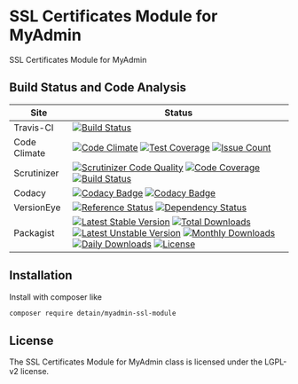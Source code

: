# SSL Certificates Module for MyAdmin

SSL Certificates Module for MyAdmin

## Build Status and Code Analysis

Site          | Status
--------------|---------------------------
Travis-CI     | [![Build Status](https://travis-ci.org/detain/myadmin-ssl-module.svg?branch=master)](https://travis-ci.org/detain/myadmin-ssl-module)
Code Climate  | [![Code Climate](https://codeclimate.com/github/detain/myadmin-ssl-module/badges/gpa.svg)](https://codeclimate.com/github/detain/myadmin-ssl-module) [![Test Coverage](https://codeclimate.com/github/detain/myadmin-ssl-module/badges/coverage.svg)](https://codeclimate.com/github/detain/myadmin-ssl-module/coverage) [![Issue Count](https://codeclimate.com/github/detain/myadmin-ssl-module/badges/issue_count.svg)](https://codeclimate.com/github/detain/myadmin-ssl-module)
Scrutinizer   | [![Scrutinizer Code Quality](https://scrutinizer-ci.com/g/detain/myadmin-ssl-module/badges/quality-score.png?b=master)](https://scrutinizer-ci.com/g/detain/myadmin-ssl-module/?branch=master) [![Code Coverage](https://scrutinizer-ci.com/g/detain/myadmin-ssl-module/badges/coverage.png?b=master)](https://scrutinizer-ci.com/g/detain/myadmin-ssl-module/?branch=master) [![Build Status](https://scrutinizer-ci.com/g/detain/myadmin-ssl-module/badges/build.png?b=master)](https://scrutinizer-ci.com/g/detain/myadmin-ssl-module/build-status/master)
Codacy        | [![Codacy Badge](https://api.codacy.com/project/badge/Grade/226251fc068f4fd5b4b4ef9a40011d06)](https://www.codacy.com/app/detain/myadmin-ssl-module) [![Codacy Badge](https://api.codacy.com/project/badge/Coverage/25fa74eb74c947bf969602fcfe87e349)](https://www.codacy.com/app/detain/myadmin-ssl-module?utm_source=github.com&utm_medium=referral&utm_content=detain/myadmin-ssl-module&utm_campaign=Badge_Coverage)
VersionEye    | [![Reference Status](https://www.versioneye.com/php/detain:myadmin-ssl-module/reference_badge.svg?style=flat)](https://www.versioneye.com/php/detain:myadmin-ssl-module/references) [![Dependency Status](https://www.versioneye.com/user/projects/592f7318bafc5500414dfd2a/badge.svg?style=flat-square)](https://www.versioneye.com/user/projects/592f7318bafc5500414dfd2a)
Packagist     | [![Latest Stable Version](https://poser.pugx.org/detain/myadmin-ssl-module/version)](https://packagist.org/packages/detain/myadmin-ssl-module) [![Total Downloads](https://poser.pugx.org/detain/myadmin-ssl-module/downloads)](https://packagist.org/packages/detain/myadmin-ssl-module) [![Latest Unstable Version](https://poser.pugx.org/detain/myadmin-ssl-module/v/unstable)](//packagist.org/packages/detain/myadmin-ssl-module) [![Monthly Downloads](https://poser.pugx.org/detain/myadmin-ssl-module/d/monthly)](https://packagist.org/packages/detain/myadmin-ssl-module) [![Daily Downloads](https://poser.pugx.org/detain/myadmin-ssl-module/d/daily)](https://packagist.org/packages/detain/myadmin-ssl-module) [![License](https://poser.pugx.org/detain/myadmin-ssl-module/license)](https://packagist.org/packages/detain/myadmin-ssl-module)


## Installation

Install with composer like

```sh
composer require detain/myadmin-ssl-module
```

## License

The SSL Certificates Module for MyAdmin class is licensed under the LGPL-v2 license.

